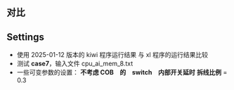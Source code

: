 ## 对比

## Settings
- 使用 2025-01-12 版本的 kiwi 程序运行结果  与  xl 程序的运行结果比较
- 测试 **case7**，输入文件 cpu_ai_mem_8.txt 
- 一些可变参数的设置：
    **不考虑 COB　的　switch　内部开关延时**
    **拆线比例** = 0.3

